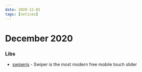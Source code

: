 ```yaml
---
date: 2020-12-01
tags: [notices]
---
```


# December 2020

### Libs

- [swiperjs](https://swiperjs.com/) - Swiper is the most modern free mobile touch slider